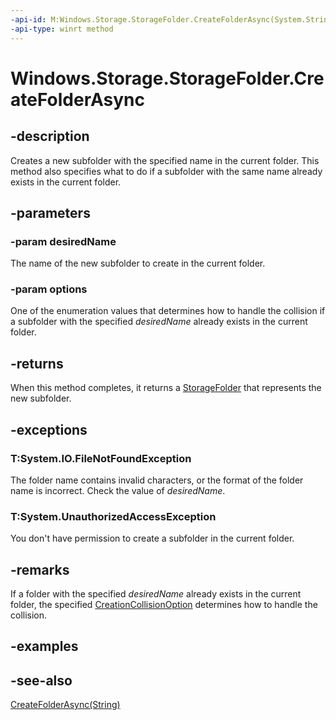 ```yaml
---
-api-id: M:Windows.Storage.StorageFolder.CreateFolderAsync(System.String,Windows.Storage.CreationCollisionOption)
-api-type: winrt method
---
```


<!-- Method syntax
public Windows.Foundation.IAsyncOperation<Windows.Storage.StorageFolder> CreateFolderAsync(System.String desiredName, Windows.Storage.CreationCollisionOption options)
-->

# Windows.Storage.StorageFolder.CreateFolderAsync

## -description
Creates a new subfolder with the specified name in the current folder. This method also specifies what to do if a subfolder with the same name already exists in the current folder.

## -parameters
### -param desiredName
The name of the new subfolder to create in the current folder.

### -param options
One of the enumeration values that determines how to handle the collision if a subfolder with the specified *desiredName* already exists in the current folder.

## -returns
When this method completes, it returns a [StorageFolder](storagefolder.md) that represents the new subfolder.

## -exceptions
### T:System.IO.FileNotFoundException

The folder name contains invalid characters, or the format of the folder name is incorrect. Check the value of *desiredName*.

### T:System.UnauthorizedAccessException

You don't have permission to create a subfolder in the current folder.

## -remarks
If a folder with the specified *desiredName* already exists in the current folder, the specified [CreationCollisionOption](creationcollisionoption.md) determines how to handle the collision.

## -examples

## -see-also
[CreateFolderAsync(String)](storagefolder_createfolderasync_660577586.md)